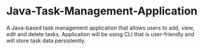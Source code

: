 # Java-Task-Management-Application
A Java-based task management application that allows users to add, view, edit and delete tasks. Application will be using CLI that is user-friendly and will store task data persistently.
